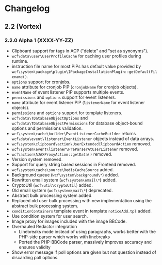 # Changelog

## 2.2 (Vortex)

### 2.2.0 Alpha 1 (XXXX-YY-ZZ)

* Clipboard support for tags in ACP ("delete" and "set as synonyms").
* `wcf\data\user\UserProfileCache` for caching user profiles during runtime.
* instruction file name for most PIPs has default value provided by `wcf\system\package\plugin\IPackageInstallationPlugin::getDefaultFilename()`.
* `options` support for cronjobs.
* `name` attribute for cronjob PIP (`cronjobName` for cronjob objects).
* `eventName` of event listener PIP supports multiple events.
* `permissions` and `options` support for event listeners.
* `name` attribute for event listener PIP (`listenerName` for event listener objects).
* `permissions` and `options` support for template listeners.
* `wcf\data\TDatabaseObjectOptions` and `wcf\data\TDatabaseObjectPermissions` for database object-bound options and permissions validation.
* `wcf\system\cache\builder\EventListenerCacheBuilder` returns `wcf\data\event\listener\EventListener` objects instead of data arrays.
* `wcf\system\clipboard\action\UserExtendedClipboardAction` removed.
* `wcf\system\event\listener\PreParserAtUserListener` removed.
* `wcf\action\AJAXProxyAction::getData()` removed.
* Version system removed.
* Support for query string based sessions in Frontend removed.
* `wcf\system\cache\source\RedisCacheSource` added.
* Background queue (`wcf\system\background\*`) added.
* Rewritten email system (`wcf\system\email\*`) added.
* CryptoUtil (`wcf\util\CryptoUtil`) added.
* Old email system (`wcf\system\mail\*`) deprecated.
* Abstract bulk processing system added.
* Replaced old user bulk processing with new implementation using the abstract bulk processing system.
* `conditionContainers` template event in template `noticeAdd.tpl` added.
* Use condition system for user search.
* Image proxy for images included with the image BBCode.
* Overhauled Redactor integration
	* Linebreaks mode instead of using paragraphs, works better with the PHP-side parser which works with linebreaks
	* Ported the PHP-BBCode parser, massively improves accuracy and ensures validity
* Show error message if poll options are given but not question instead of discarding poll options.
